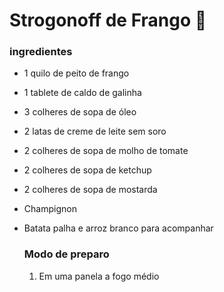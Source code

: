 # Strogonoff de Frango :chicken:

### ingredientes

 - 1 quilo de peito de frango

 - 1 tablete de caldo de galinha

 - 3 colheres de sopa de óleo

 - 2 latas de creme de leite sem soro

 - 2 colheres de sopa de molho de tomate

 - 2 colheres de sopa de ketchup

 - 2 colheres de sopa de mostarda

 - Champignon

 - Batata palha e arroz branco para acompanhar

   ### Modo de preparo

   1. Em uma panela a fogo médio

   
